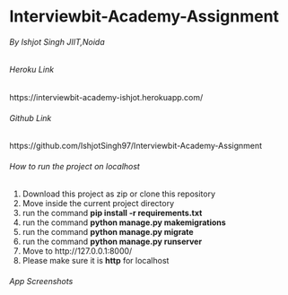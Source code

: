 # Interviewbit-Academy-Assignment

<h6>By Ishjot Singh JIIT,Noida</h6>

<h6>Heroku Link</h6>
https://interviewbit-academy-ishjot.herokuapp.com/

<h6>Github Link</h6>
https://github.com/IshjotSingh97/Interviewbit-Academy-Assignment

<h6>How to run the project on localhost</h6>
<ol>
	<li>Download this project as zip or clone this repository</li>
	<li>Move inside the current project directory</li>
	<li>run the command <b>pip install -r requirements.txt</b></li>
	<li>run the command <b>python manage.py makemigrations</b></li>
	<li>run the command <b>python manage.py migrate</b></li>
	<li>run the command <b>python manage.py runserver</b></li>
	<li>Move to http://127.0.0.1:8000/</li>
	<li>Please make sure it is <b>http</b> for localhost</li>
</ol>

<h6>App Screenshots</h6>


